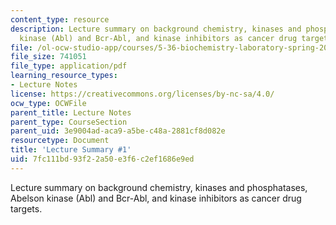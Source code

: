 ```yaml
---
content_type: resource
description: Lecture summary on background chemistry, kinases and phosphatases, Abelson
  kinase (Abl) and Bcr-Abl, and kinase inhibitors as cancer drug targets.
file: /ol-ocw-studio-app/courses/5-36-biochemistry-laboratory-spring-2009/7fc111bd93f22a50e3f6c2ef1686e9ed_536lecntwtbnk_1.pdf
file_size: 741051
file_type: application/pdf
learning_resource_types:
- Lecture Notes
license: https://creativecommons.org/licenses/by-nc-sa/4.0/
ocw_type: OCWFile
parent_title: Lecture Notes
parent_type: CourseSection
parent_uid: 3e9004ad-aca9-a5be-c48a-2881cf8d082e
resourcetype: Document
title: 'Lecture Summary #1'
uid: 7fc111bd-93f2-2a50-e3f6-c2ef1686e9ed
---
```

Lecture summary on background chemistry, kinases and phosphatases, Abelson kinase (Abl) and Bcr-Abl, and kinase inhibitors as cancer drug targets.